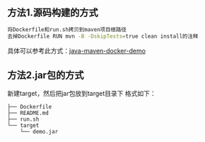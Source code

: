 ## 方法1.源码构建的方式

```bash
将Dockerfile和run.sh拷贝到maven项目根路径
去掉Dockerfile RUN mvn -B -DskipTests=true clean install的注释
```
具体可以参考此方式：[java-maven-docker-demo](https://github.com/goodrain-apps/java-maven-docker-demo)

## 方法2.jar包的方式

新建target，然后把jar包放到target目录下
格式如下：
```
├── Dockerfile
├── README.md
├── run.sh
└── target
    └── demo.jar
```

